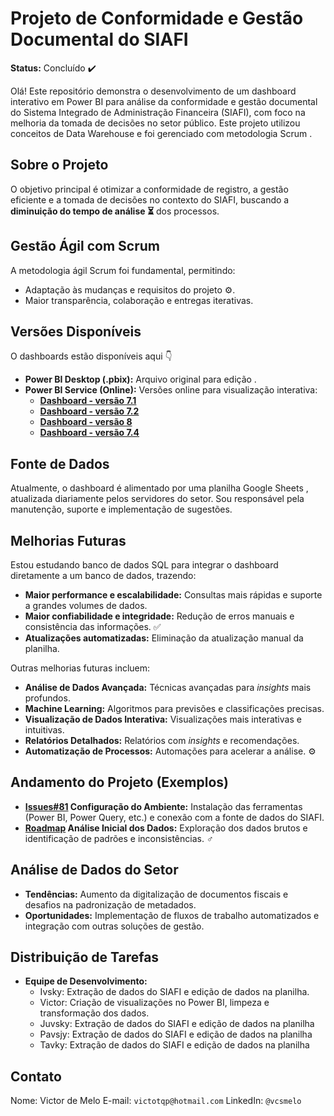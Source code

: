 # Projeto de Conformidade e Gestão Documental do SIAFI ️

**Status:** Concluído ✔️

Olá!  Este repositório demonstra o desenvolvimento de um dashboard interativo em Power BI  para análise da conformidade e gestão documental do Sistema Integrado de Administração Financeira (SIAFI), com foco na melhoria da tomada de decisões no setor público. Este projeto utilizou conceitos de Data Warehouse  e foi gerenciado com metodologia Scrum .

## Sobre o Projeto 

O objetivo principal é otimizar a conformidade de registro, a gestão eficiente e a tomada de decisões no contexto do SIAFI, buscando a **diminuição do tempo de análise ⏳** dos processos.

## Gestão Ágil com Scrum 

A metodologia ágil Scrum foi fundamental, permitindo:

*   Adaptação às mudanças e requisitos do projeto ⚙️.
*   Maior transparência, colaboração  e entregas iterativas.

## Versões Disponíveis

O dashboards estão disponíveis aqui 👇

*   **Power BI Desktop (.pbix):** Arquivo original para edição .
*   **Power BI Service (Online):** Versões online para visualização interativa:
    *   [**Dashboard - versão 7.1**](https://app.powerbi.com/view?r=eyJrIjoiMDg1MTYzYWUtMzM5Zi00Zjg3LWE5Y2ItZjVlMzQ4MThjNTdkIiwidCI6IjJhMzZhZGVhLTQ5MTAtNDM3NS1hYjQzLWFiNDgxOTc0YjRlOCJ9) 
    *   [**Dashboard - versão 7.2**](https://app.powerbi.com/view?r=eyJrIjoiYTIwOTM4NDItNzU2NC00ODZmLWI4NzQtZDlmNzEwYTA3NDFkIiwidCI6IjJhMzZhZGVhLTQ5MTAtNDM3NS1hYjQzLWFiNDgxOTc0YjRlOCJ9)
    *   [**Dashboard - versão 8**](https://app.powerbi.com/view?r=eyJrIjoiNjM0MWIzOTYtZGEzMS00MTBmLTg4YjItNWM5YjBmZTQzZjY0IiwidCI6IjJhMzZhZGVhLTQ5MTAtNDM3NS1hYjQzLWFiNDgxOTc0YjRlOCJ9)
    *   [**Dashboard - versão 7.4**](https://app.powerbi.com/view?r=eyJrIjoiNjM0MWIzOTYtZGEzMS00MTBmLTg4YjItNWM5YjBmZTQzZjY0IiwidCI6IjJhMzZhZGVhLTQ5MTAtNDM3NS1hYjQzLWFiNDgxOTc0YjRlOCJ9)

## Fonte de Dados ️

Atualmente, o dashboard é alimentado por uma planilha Google Sheets , atualizada diariamente pelos servidores do setor. Sou responsável pela manutenção, suporte e implementação de sugestões.

## Melhorias Futuras ️

Estou estudando banco de dados SQL  para integrar o dashboard diretamente a um banco de dados, trazendo:

*   **Maior performance e escalabilidade:** Consultas mais rápidas  e suporte a grandes volumes de dados.
*   **Maior confiabilidade e integridade:** Redução de erros manuais  e consistência das informações. ✅
*   **Atualizações automatizadas:** Eliminação da atualização manual da planilha. 

Outras melhorias futuras incluem:

*   **Análise de Dados Avançada:** Técnicas avançadas para *insights* mais profundos. 
*   **Machine Learning:** Algoritmos para previsões e classificações precisas. 
*   **Visualização de Dados Interativa:** Visualizações mais interativas e intuitivas. 
*   **Relatórios Detalhados:** Relatórios com *insights* e recomendações. 
*   **Automatização de Processos:** Automações para acelerar a análise. ⚙️

## Andamento do Projeto (Exemplos) 

*   **[Issues#81](https://github.com/luanvsky/confreg-dw-v.0/issues) Configuração do Ambiente:** Instalação das ferramentas (Power BI, Power Query, etc.) e conexão com a fonte de dados do SIAFI. 
*   **[Roadmap](https://github.com/users/luanvsky/projects/4) Análise Inicial dos Dados:** Exploração dos dados brutos e identificação de padrões e inconsistências. ️‍♂️

## Análise de Dados do Setor 

*   **Tendências:** Aumento da digitalização de documentos fiscais  e desafios na padronização de metadados.
*   **Oportunidades:** Implementação de fluxos de trabalho automatizados e integração com outras soluções de gestão. 

## Distribuição de Tarefas 

*   **Equipe de Desenvolvimento:**
    *   Ivsky: Extração de dados do SIAFI e edição de dados na planilha.
    *   Victor: Criação de visualizações no Power BI, limpeza e transformação dos dados.
    *   Juvsky: Extração de dados do SIAFI e edição de dados na planilha
    *   Pavsjy: Extração de dados do SIAFI e edição de dados na planilha
    *   Tavky: Extração de dados do SIAFI e edição de dados na planilha

## Contato 

Nome: Victor de Melo
E-mail: `victotqp@hotmail.com`
LinkedIn: `@vcsmelo`
